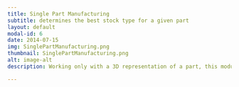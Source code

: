 ```yaml
---
title: Single Part Manufacturing
subtitle: determines the best stock type for a given part
layout: default
modal-id: 6
date: 2014-07-15
img: SinglePartManufacturing.png
thumbnail: SinglePartManufacturing.png
alt: image-alt
description: Working only with a 3D representation of a part, this module quickly determines the best stock material type/size for the part, as well as, a base-line prediction of the total time and cost to create the part. The stock types considered include: plate (with discrete sizes), rectangular and circular bar, closed-die forgings, and wire or powder for additive manufacturing. The processes considered include: CNC machining, waterjet, and directed energy deposition (DED).

---
```

